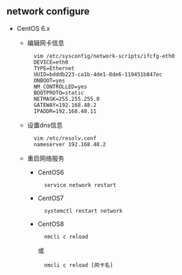 ## network configure

- CentOS 6.x
	- 编辑网卡信息
	
    		vim /etc/sysconfig/network-scripts/ifcfg-eth0
            DEVICE=eth0
            TYPE=Ethernet
            UUID=bdddb223-ca1b-4de1-8de6-119451b847ec
            ONBOOT=yes
            NM_CONTROLLED=yes
            BOOTPROTO=static
            NETMASK=255.255.255.0
            GATEWAY=192.168.48.2
            IPADDR=192.168.48.11
	- 设置dns信息
	
        	vim /etc/resolv.conf
        	nameserver 192.168.48.2
    - 重启网络服务
    	- CentOS6
    	
    			service network restart

		- CentOS7
		
				systemctl restart network

		- CentOS8

				nmcli c reload
			或

				nmcli c reload [网卡名]